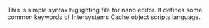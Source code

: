This is simple syntax higlighting file for nano editor.
It defines some common keywords of Intersystems Cache object scripts language.
